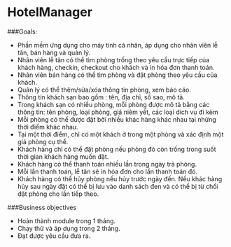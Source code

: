 # HotelManager

###Goals:

- Phần mềm ứng dụng cho máy tính cá nhân, áp dụng cho nhân viên lễ tân, bán hàng và quản lý.
- Nhân viên lễ tân có thể tìm phòng trống theo yêu cầu trực tiếp của khách hàng, checkin, checkout cho khách và in hóa đơn thanh toán.
- Nhân viên bán hàng có thể tìm phòng và đặt phòng theo yêu cầu của khách.
- Quản lý có thể thêm/sửa/xóa thông tin phòng, xem báo cáo.
- Thông tin khách sạn bao gồm : tên, địa chỉ, số sao, mô tả.
- Trong khách sạn có nhiều phòng, mỗi phòng được mô tả bằng các thông tin: tên phòng, loại phòng, giá niêm yết, các loại dich vụ đi kèm
- Mỗi phòng có thể được đặt bởi nhiều khác hàng khác nhau tại những thời điểm khác nhau.
- Tại một thời điểm, chỉ có một khách ở trong một phòng và xác định một giá phòng cụ thể.
- Khách hàng chỉ có thể đặt phòng nếu phòng đó còn trống trong suốt thời gian khách hàng muốn đặt.
- Khách hàng có thể thanh toán nhiều lần trong ngày trả phòng.
- Mỗi lần thanh toán, lễ tân sẽ in hóa đơn cho lần thanh toán đó.
- Khách hàng có thể hủy phòng nếu hủy trước ngày đến. Nếu khác hàng hủy sau ngày đặt có thể bị lưu vào danh sách đen và có thể bị từ chổi đặt phòng cho lần tiếp theo.

###Business objectives
- Hoàn thành module trong 1 tháng.
- Chạy thử và áp dụng trong 2 tháng.
- Đạt được yêu cầu đưa ra.
